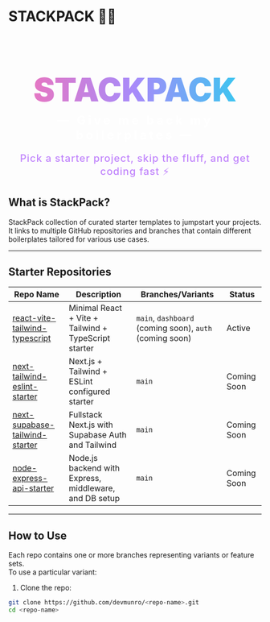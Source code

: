 # STACKPACK 🚀✨

<div align="center">

<h1 style="font-weight: 900; font-size: 4rem; background: linear-gradient(90deg, #f472b6, #a78bfa, #22d3ee); -webkit-background-clip: text; color: transparent; margin-bottom: 0.5rem;">
  STACKPACK
</h1>

<div style="font-weight: 700; font-size: 1.5rem; color: white; margin-bottom: 1rem; letter-spacing: 0.2em;">
  — Give me back my boilerplates —
</div>

<p style="font-size: 1.25rem; color: #c084fc; font-weight: 500; letter-spacing: 0.05em;">
  Pick a starter project, skip the fluff, and get coding fast ⚡
</p>

</div>

## What is StackPack?

StackPack collection of curated starter templates to jumpstart your projects. It links to multiple GitHub repositories and branches that contain different boilerplates tailored for various use cases.

---

## Starter Repositories

| Repo Name                            | Description                                                        | Branches/Variants          | Status       |
|------------------------------------|--------------------------------------------------------------------|---------------------------|--------------|
| [react-vite-tailwind-typescript](https://github.com/devmunro/react-vite-tailwind-typescript) | Minimal React + Vite + Tailwind + TypeScript starter                | `main`, `dashboard` (coming soon), `auth` (coming soon) | Active       |
| [next-tailwind-eslint-starter](https://github.com/devmunro/next-tailwind-eslint-starter)      | Next.js + Tailwind + ESLint configured starter                      | `main`                    | Coming Soon  |
| [next-supabase-tailwind-starter](https://github.com/devmunro/next-supabase-tailwind-starter)  | Fullstack Next.js with Supabase Auth and Tailwind                  | `main`                    | Coming Soon  |
| [node-express-api-starter](https://github.com/devmunro/node-express-api-starter)               | Node.js backend with Express, middleware, and DB setup             | `main`                    | Coming Soon  |

---

## How to Use

Each repo contains one or more branches representing variants or feature sets.  
To use a particular variant:

1. Clone the repo:

```bash
git clone https://github.com/devmunro/<repo-name>.git
cd <repo-name>
